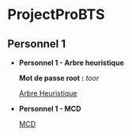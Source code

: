 #    ProjectProBTS

##    Personnel 1
- **Personnel 1 - Arbre heuristique**
    
    **Mot de passe root :** *toor*
  
    [Arbre Heuristique](asset/AtelierProBts_arbreHeuristique.pdf)

- **Personnel 1 - MCD**

    [MCD](asset/MCD.png)